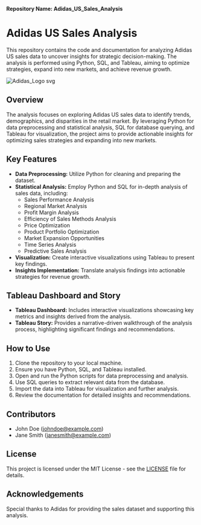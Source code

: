 **Repository Name: Adidas_US_Sales_Analysis**

# Adidas US Sales Analysis

This repository contains the code and documentation for analyzing Adidas US sales data to uncover insights for strategic decision-making. The analysis is performed using Python, SQL, and Tableau, aiming to optimize strategies, expand into new markets, and achieve revenue growth.




![Adidas_Logo svg](https://github.com/cphoenix-07/Adidas-Sales-Analysis/assets/71826054/68a2d46a-1d99-4839-884b-c5e8d6b712f5)



## Overview

The analysis focuses on exploring Adidas US sales data to identify trends, demographics, and disparities in the retail market. By leveraging Python for data preprocessing and statistical analysis, SQL for database querying, and Tableau for visualization, the project aims to provide actionable insights for optimizing sales strategies and expanding into new markets.

## Key Features

- **Data Preprocessing:** Utilize Python for cleaning and preparing the dataset.
- **Statistical Analysis:** Employ Python and SQL for in-depth analysis of sales data, including:
  - Sales Performance Analysis
  - Regional Market Analysis
  - Profit Margin Analysis
  - Efficiency of Sales Methods Analysis
  - Price Optimization
  - Product Portfolio Optimization
  - Market Expansion Opportunities
  - Time Series Analysis
  - Predictive Sales Analysis
- **Visualization:** Create interactive visualizations using Tableau to present key findings.
- **Insights Implementation:** Translate analysis findings into actionable strategies for revenue growth.


## Tableau Dashboard and Story

- **Tableau Dashboard:** Includes interactive visualizations showcasing key metrics and insights derived from the analysis.
- **Tableau Story:** Provides a narrative-driven walkthrough of the analysis process, highlighting significant findings and recommendations.

## How to Use

1. Clone the repository to your local machine.
2. Ensure you have Python, SQL, and Tableau installed.
3. Open and run the Python scripts for data preprocessing and analysis.
4. Use SQL queries to extract relevant data from the database.
5. Import the data into Tableau for visualization and further analysis.
6. Review the documentation for detailed insights and recommendations.

## Contributors

- John Doe (johndoe@example.com)
- Jane Smith (janesmith@example.com)

## License

This project is licensed under the MIT License - see the [LICENSE](LICENSE) file for details.

## Acknowledgements

Special thanks to Adidas for providing the sales dataset and supporting this analysis.
